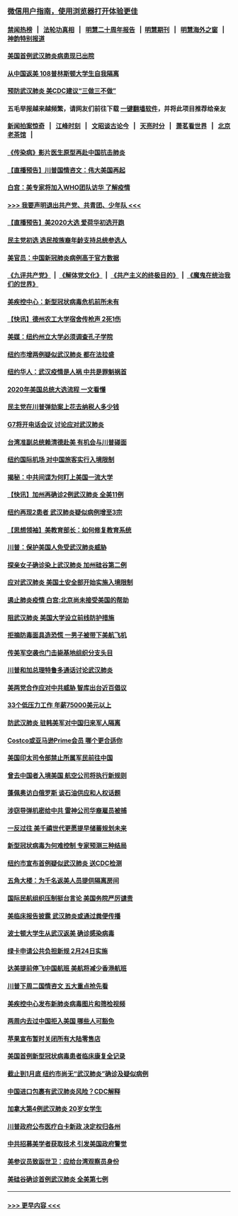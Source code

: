 ### [微信用户指南，使用浏览器打开体验更佳](https://github.com/gfw-breaker/banned-news1/blob/master/indexes/wechat-guide.md?t=0)
#### [禁闻热榜](热点新闻.md?t=0)  &nbsp;&nbsp;|&nbsp;&nbsp; [法轮功真相](https://github.com/gfw-breaker/truth/blob/master/README.md?t=0) &nbsp;&nbsp;|&nbsp;&nbsp; [明慧二十周年报告](https://github.com/gfw-breaker/mh-reports/blob/master/README.md?t=0) &nbsp;&nbsp;|&nbsp;&nbsp;[明慧期刊](https://github.com/gfw-breaker/mh-qikan) &nbsp;&nbsp;|&nbsp;&nbsp; [明慧海外之窗](https://github.com/gfw-breaker/mh-news/blob/master/README.md?t=0) &nbsp;&nbsp;|&nbsp;&nbsp; [神韵特别报道](https://github.com/gfw-breaker/mh-news/blob/master/shenyun.md?t=0)
#### [美国首例武汉肺炎病患现已出院](../pages/nsc412/n11842740.md?t=02041122) 
#### [从中国返美 108普林斯顿大学生自我隔离](../pages/nsc412/n11842714.md?t=02041122) 
#### [预防武汉肺炎 美CDC建议“三做三不做”](../pages/nsc412/n11842700.md?t=02041122) 
#### 五毛举报越来越频繁，请网友们前往下载 [一键翻墙软件](https://github.com/gfw-breaker/ssr-accounts)，并将此项目推荐给亲友
#### [新闻拍案惊奇](https://github.com/gfw-breaker/banned-news1/blob/master/pages/link4.md) &nbsp;&nbsp;|&nbsp;&nbsp; [江峰时刻](https://github.com/gfw-breaker/banned-news1/blob/master/pages/link4.md) &nbsp;&nbsp;|&nbsp;&nbsp; [文昭谈古论今](https://github.com/gfw-breaker/banned-news1/blob/master/pages/link4.md) &nbsp;&nbsp;|&nbsp;&nbsp; [天亮时分](https://github.com/gfw-breaker/banned-news1/blob/master/pages/link4.md) &nbsp;&nbsp;|&nbsp;&nbsp; [萧茗看世界](https://github.com/gfw-breaker/banned-news1/blob/master/pages/link4.md) &nbsp;&nbsp;|&nbsp;&nbsp; [北京老茶馆](https://github.com/gfw-breaker/banned-news1/blob/master/pages/link4.md) &nbsp;&nbsp;|&nbsp;&nbsp; 
#### [《传染病》影片医生原型再赴中国抗击肺炎](../pages/nsc412/n11842626.md?t=02041122) 
#### [【直播预告】川普国情咨文：伟大美国再起](../pages/nsc412/n11842079.md?t=02041122) 
#### [白宫：美专家将加入WHO团队访华 了解疫情](../pages/nsc412/n11842198.md?t=02041122) 
#### [>>> 我要声明退出共产党、共青团、少年队 <<<](https://github.com/begood0513/goodnews/blob/master/quit/letter.md) 
#### [【直播预告】美2020大选 爱荷华初选开跑](../pages/nsc412/n11841820.md?t=02041122) 
#### [民主党初选 选民按族裔年龄支持总统参选人](../pages/nsc412/n11842239.md?t=02041122) 
#### [美官员：中国新冠肺炎病例高于官方数据](../pages/nsc412/n11842452.md?t=02041122) 
#### [《九评共产党》](https://github.com/begood0513/9ping.md/blob/master/README.md) &nbsp;|&nbsp; [《解体党文化》](../../../../jtdwh.md/blob/master/README.md)  &nbsp;|&nbsp; [《共产主义的终极目的》](../../../../gczydzjmd.md/blob/master/README.md) &nbsp;|&nbsp; [《魔鬼在统治我们的世界》](../../../../mgztzwmdsj.md/blob/master/README.md) 
#### [美疾控中心：新型冠状病毒危机前所未有](../pages/nsc412/n11842406.md?t=02041122) 
#### [【快讯】德州农工大学宿舍传枪声 2死1伤](../pages/nsc412/n11842279.md?t=02041122) 
#### [美媒：纽约州立大学必须调查孔子学院](../pages/nsc412/n11840637.md?t=02041122) 
#### [纽约市增两例疑似武汉肺炎 都在法拉盛](../pages/nsc412/n11840625.md?t=02041122) 
#### [纽约华人：武汉疫情是人祸 中共是罪魁祸首](../pages/nsc412/n11840631.md?t=02041122) 
#### [2020年美国总统大选流程 一文看懂](../pages/nsc412/n11842056.md?t=02041122) 
#### [民主党在川普弹劾案上花去纳税人多少钱](../pages/nsc412/n11841941.md?t=02041122) 
#### [G7将开电话会议 讨论应对武汉肺炎](../pages/nsc412/n11841658.md?t=02041122) 
#### [台湾准副总统赖清德赴美 有机会与川普碰面](../pages/nsc412/n11841332.md?t=02041122) 
#### [纽约国际机场  对中国旅客实行入境限制](../pages/nsc412/n11840619.md?t=02041122) 
#### [揭秘：中共间谍为何盯上美国一流大学](../pages/nsc412/n11840270.md?t=02041122) 
#### [【快讯】加州再确诊2例武汉肺炎 全美11例](../pages/nsc412/n11840339.md?t=02041122) 
#### [纽约再现2患者 武汉肺炎疑似病例增至3宗](../pages/nsc412/n11840010.md?t=02041122) 
#### [【思想领袖】美教育部长：如何修复教育系统](../pages/nsc412/n11690865.md?t=02041122) 
#### [川普：保护美国人免受武汉肺炎威胁](../pages/nsc412/n11839718.md?t=02041122) 
#### [探亲女子确诊染上武汉肺炎 加州硅谷第二例](../pages/nsc412/n11839784.md?t=02041122) 
#### [应对武汉肺炎 美国土安全部开始实施入境限制](../pages/nsc412/n11839729.md?t=02041122) 
#### [遏止肺炎疫情 白宫:北京尚未接受美国的帮助](../pages/nsc412/n11839660.md?t=02041122) 
#### [阻武汉肺炎 美国大学设立前线防护措施](../pages/nsc412/n11839479.md?t=02041122) 
#### [拒摘防毒面具造恐慌 一男子被带下美航飞机](../pages/nsc412/n11839455.md?t=02041122) 
#### [传美军空袭也门击毙基地组织分支头目](../pages/nsc412/n11839210.md?t=02041122) 
#### [川普和加总理特鲁多通话讨论武汉肺炎](../pages/nsc412/n11839128.md?t=02041122) 
#### [美两党合作应对中共威胁 智库出台近百倡议](../pages/nsc412/n11838437.md?t=02041122) 
#### [33个低压力工作 年薪75000美元以上](../pages/nsc412/n11834441.md?t=02041122) 
#### [防武汉肺炎 驻韩美军对中国归来军人隔离](../pages/nsc412/n11838970.md?t=02041122) 
#### [Costco或亚马逊Prime会员 哪个更合适你](../pages/nsc412/n11834459.md?t=02041122) 
#### [美国印太司令部禁止所属军民前往中国](../pages/nsc412/n11838418.md?t=02041122) 
#### [曾去中国者入境美国 航空公司将执行新规则](../pages/nsc412/n11838375.md?t=02041122) 
#### [蓬佩奥访白俄罗斯 谈石油供应和人权话题](../pages/nsc412/n11838242.md?t=02041122) 
#### [涉窃导弹机密给中共 雷神公司华裔雇员被捕](../pages/nsc412/n11838129.md?t=02041122) 
#### [一反过往 美千禧世代更愿提早储蓄规划未来](../pages/nsc412/n11837601.md?t=02041122) 
#### [新型冠状病毒为何难控制 专家预测三种结局](../pages/nsc412/n11838002.md?t=02041122) 
#### [纽约市宣布首例疑似武汉肺炎 送CDC检测](../pages/nsc412/n11837852.md?t=02041122) 
#### [五角大楼：为千名返美人员提供隔离房间](../pages/nsc412/n11837831.md?t=02041122) 
#### [国际民航组织压制挺台言论 美国务院严厉谴责](../pages/nsc412/n11837791.md?t=02041122) 
#### [美临床报告披露 武汉肺炎或通过粪便传播](../pages/nsc412/n11837626.md?t=02041122) 
#### [波士顿大学生从武汉返美 确诊感染病毒](../pages/nsc412/n11837580.md?t=02041122) 
#### [绿卡申请公共负担新规 2月24日实施](../pages/nsc412/n11836634.md?t=02041122) 
#### [达美提前停飞中国航班 美航将减少香港航班](../pages/nsc412/n11837649.md?t=02041122) 
#### [川普下周二国情咨文 五大重点抢先看](../pages/nsc412/n11837512.md?t=02041122) 
#### [美疾控中心发布新肺炎病毒图片和筛检视频](../pages/nsc412/n11837491.md?t=02041122) 
#### [两周内去过中国拒入美国 哪些人可豁免](../pages/nsc412/n11837400.md?t=02041122) 
#### [苹果宣布暂时关闭所有大陆零售店](../pages/nsc412/n11837097.md?t=02041122) 
#### [美国首例新型冠状病毒患者临床康复全记录](../pages/nsc412/n11836513.md?t=02041122) 
#### [截止到1月底  纽约市尚无“武汉肺炎”确诊及疑似病例](../pages/nsc412/n11836657.md?t=02041122) 
#### [中国进口包裹有武汉肺炎风险？CDC解释](../pages/nsc412/n11836321.md?t=02041122) 
#### [加拿大第4例武汉肺炎 20岁女学生](../pages/nsc412/n11836537.md?t=02041122) 
#### [川普政府公布医疗白卡新政 决定权归各州](../pages/nsc412/n11836336.md?t=02041122) 
#### [中共招募美学者获取技术 引发美国政府警觉](../pages/nsc412/n11836277.md?t=02041122) 
#### [美参议员致函世卫：应给台湾观察员身份](../pages/nsc412/n11836183.md?t=02041122) 
#### [美硅谷确诊首例武汉肺炎 全美第七例](../pages/nsc412/n11836093.md?t=02041122) 

----
#### [ >>> 更早内容 <<< ](../indexes/nsc412-earlier.md)
